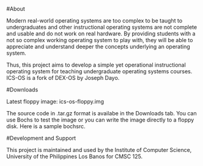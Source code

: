 #About

Modern real-world operating systems are too complex to be taught to undergraduates and other instructional operating systems are not complete and usable and do not work on real hardware. By providing students with a not so complex working operating system to play with, they will be able to appreciate and understand deeper the concepts underlying an operating system.

Thus, this project aims to develop a simple yet operational instructional operating system for teaching undergraduate operating systems courses. ICS-OS is a fork of DEX-OS by Joseph Dayo.

#Downloads

Latest floppy image: ics-os-floppy.img

The source code in .tar.gz format is availabe in the Downloads tab. You can use Bochs to test the image or you can write the image directly to a floppy disk. Here is a sample bochsrc.

#Development and Support

This project is maintained and used by the Institute of Computer Science, University of the Philippines Los Banos for CMSC 125. 
